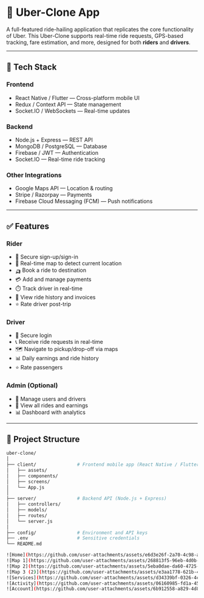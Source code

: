 # 🚗 Uber-Clone App

A full-featured ride-hailing application that replicates the core functionality of Uber. This Uber-Clone supports real-time ride requests, GPS-based tracking, fare estimation, and more, designed for both **riders** and **drivers**.

---

## 🧰 Tech Stack

### Frontend
- React Native / Flutter — Cross-platform mobile UI
- Redux / Context API — State management
- Socket.IO / WebSockets — Real-time updates

### Backend
- Node.js + Express — REST API
- MongoDB / PostgreSQL — Database
- Firebase / JWT — Authentication
- Socket.IO — Real-time ride tracking

### Other Integrations
- Google Maps API — Location & routing
- Stripe / Razorpay — Payments
- Firebase Cloud Messaging (FCM) — Push notifications

---

## ✅ Features

### Rider
- 🔐 Secure sign-up/sign-in
- 📍 Real-time map to detect current location
- 🛺 Book a ride to destination
- 💳 Add and manage payments
- ⏱️ Track driver in real-time
- 📝 View ride history and invoices
- ⭐ Rate driver post-trip

### Driver
- 🔐 Secure login
- 📞 Receive ride requests in real-time
- 🗺 Navigate to pickup/drop-off via maps
- 📊 Daily earnings and ride history
- ⭐ Rate passengers

### Admin (Optional)
- 👥 Manage users and drivers
- 🧾 View all rides and earnings
- 📊 Dashboard with analytics

---

## 📁 Project Structure

```bash
uber-clone/
│
├── client/               # Frontend mobile app (React Native / Flutter)
│   ├── assets/
│   ├── components/
│   ├── screens/
│   └── App.js
│
├── server/               # Backend API (Node.js + Express)
│   ├── controllers/
│   ├── models/
│   ├── routes/
│   └── server.js
│
├── config/               # Environment and API keys
├── .env                  # Sensitive credentials
└── README.md

![Home](https://github.com/user-attachments/assets/e6d3e26f-2a70-4c98-a5ee-eabd0ae9d5c4)
![Map 1](https://github.com/user-attachments/assets/268813f5-96eb-4d0b-a817-4c4410535e4d)
![Map 2](https://github.com/user-attachments/assets/5eba0dae-da60-4725-bcc3-ae7a07b4dc9e)
![Map 3 (2)](https://github.com/user-attachments/assets/e3aa1778-621b-4d2d-82c7-cb6d2a609061)
![Services](https://github.com/user-attachments/assets/d34339bf-0326-4cb4-bf7b-7a27e36e7fc9)
![Activity](https://github.com/user-attachments/assets/06160985-fd1a-4542-95ef-18da8ce277de)
![Account](https://github.com/user-attachments/assets/6b912558-a829-4d89-8186-e570c58e1d43)
